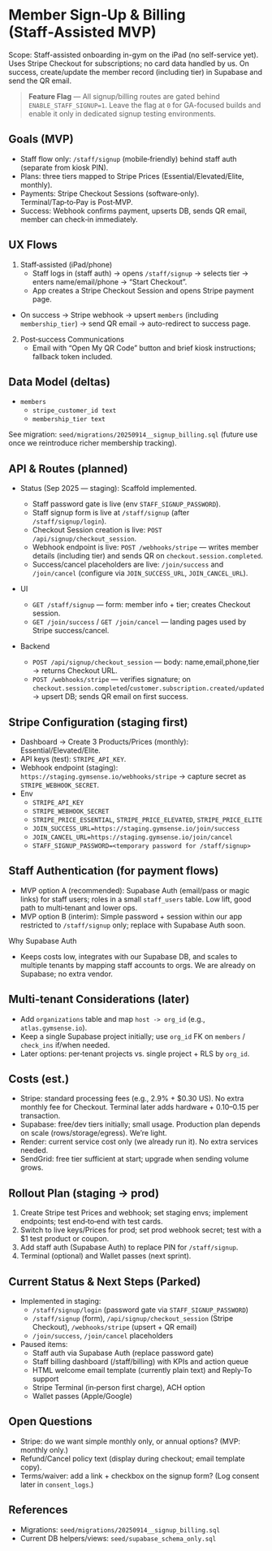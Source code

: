 # Member Sign‑Up & Billing (Staff‑Assisted MVP)

Scope: Staff-assisted onboarding in-gym on the iPad (no self-service yet). Uses Stripe Checkout for subscriptions; no card data handled by us. On success, create/update the member record (including tier) in Supabase and send the QR email.

> **Feature Flag** — All signup/billing routes are gated behind `ENABLE_STAFF_SIGNUP=1`. Leave the flag at `0` for GA-focused builds and enable it only in dedicated signup testing environments.

## Goals (MVP)
- Staff flow only: `/staff/signup` (mobile‑friendly) behind staff auth (separate from kiosk PIN).
- Plans: three tiers mapped to Stripe Prices (Essential/Elevated/Elite, monthly).
- Payments: Stripe Checkout Sessions (software‑only). Terminal/Tap‑to‑Pay is Post‑MVP.
- Success: Webhook confirms payment, upserts DB, sends QR email, member can check‑in immediately.

## UX Flows
1) Staff‑assisted (iPad/phone)
   - Staff logs in (staff auth) → opens `/staff/signup` → selects tier → enters name/email/phone → “Start Checkout”.
   - App creates a Stripe Checkout Session and opens Stripe payment page.
  - On success → Stripe webhook → upsert `members` (including `membership_tier`) → send QR email → auto-redirect to success page.

2) Post‑success Communications
   - Email with “Open My QR Code” button and brief kiosk instructions; fallback token included.

## Data Model (deltas)
- `members`
  - `stripe_customer_id text`
  - `membership_tier text`

See migration: `seed/migrations/20250914__signup_billing.sql` (future use once we reintroduce richer membership tracking).

## API & Routes (planned)
- Status (Sep 2025 — staging): Scaffold implemented.
  - Staff password gate is live (env `STAFF_SIGNUP_PASSWORD`).
  - Staff signup form is live at `/staff/signup` (after `/staff/signup/login`).
  - Checkout Session creation is live: `POST /api/signup/checkout_session`.
  - Webhook endpoint is live: `POST /webhooks/stripe` — writes member details (including tier) and sends QR on `checkout.session.completed`.
  - Success/cancel placeholders are live: `/join/success` and `/join/cancel` (configure via `JOIN_SUCCESS_URL`, `JOIN_CANCEL_URL`).

- UI
  - `GET /staff/signup` — form: member info + tier; creates Checkout session.
  - `GET /join/success` / `GET /join/cancel` — landing pages used by Stripe success/cancel.
- Backend
  - `POST /api/signup/checkout_session` — body: name,email,phone,tier → returns Checkout URL.
  - `POST /webhooks/stripe` — verifies signature; on `checkout.session.completed`/`customer.subscription.created/updated` → upsert DB; sends QR email on first success.

## Stripe Configuration (staging first)
- Dashboard → Create 3 Products/Prices (monthly): Essential/Elevated/Elite.
- API keys (test): `STRIPE_API_KEY`.
- Webhook endpoint (staging): `https://staging.gymsense.io/webhooks/stripe` → capture secret as `STRIPE_WEBHOOK_SECRET`.
- Env
  - `STRIPE_API_KEY`
  - `STRIPE_WEBHOOK_SECRET`
  - `STRIPE_PRICE_ESSENTIAL`, `STRIPE_PRICE_ELEVATED`, `STRIPE_PRICE_ELITE`
  - `JOIN_SUCCESS_URL=https://staging.gymsense.io/join/success`
  - `JOIN_CANCEL_URL=https://staging.gymsense.io/join/cancel`
  - `STAFF_SIGNUP_PASSWORD=<temporary password for /staff/signup>`

## Staff Authentication (for payment flows)
- MVP option A (recommended): Supabase Auth (email/pass or magic links) for staff users; roles in a small `staff_users` table. Low lift, good path to multi‑tenant and lower ops.
- MVP option B (interim): Simple password + session within our app restricted to `/staff/signup` only; replace with Supabase Auth soon.

Why Supabase Auth
- Keeps costs low, integrates with our Supabase DB, and scales to multiple tenants by mapping staff accounts to orgs. We are already on Supabase; no extra vendor.

## Multi‑tenant Considerations (later)
- Add `organizations` table and map `host -> org_id` (e.g., `atlas.gymsense.io`).
- Keep a single Supabase project initially; use `org_id` FK on `members` / `check_ins` if/when needed.
- Later options: per‑tenant projects vs. single project + RLS by `org_id`.

## Costs (est.)
- Stripe: standard processing fees (e.g., 2.9% + $0.30 US). No extra monthly fee for Checkout. Terminal later adds hardware + $0.10–$0.15 per transaction.
- Supabase: free/dev tiers initially; small usage. Production plan depends on scale (rows/storage/egress). We’re light.
- Render: current service cost only (we already run it). No extra services needed.
- SendGrid: free tier sufficient at start; upgrade when sending volume grows.

## Rollout Plan (staging → prod)
1) Create Stripe test Prices and webhook; set staging envs; implement endpoints; test end‑to‑end with test cards.
2) Switch to live keys/Prices for prod; set prod webhook secret; test with a $1 test product or coupon.
3) Add staff auth (Supabase Auth) to replace PIN for `/staff/signup`.
4) Terminal (optional) and Wallet passes (next sprint).

## Current Status & Next Steps (Parked)
- Implemented in staging:
  - `/staff/signup/login` (password gate via `STAFF_SIGNUP_PASSWORD`)
  - `/staff/signup` (form), `/api/signup/checkout_session` (Stripe Checkout), `/webhooks/stripe` (upsert + QR email)
  - `/join/success`, `/join/cancel` placeholders
- Paused items:
  - Staff auth via Supabase Auth (replace password gate)
  - Staff billing dashboard (/staff/billing) with KPIs and action queue
  - HTML welcome email template (currently plain text) and Reply‑To support
  - Stripe Terminal (in‑person first charge), ACH option
  - Wallet passes (Apple/Google)


## Open Questions
- Stripe: do we want simple monthly only, or annual options? (MVP: monthly only.)
- Refund/Cancel policy text (display during checkout; email template copy).
- Terms/waiver: add a link + checkbox on the signup form? (Log consent later in `consent_logs`.)

## References
- Migrations: `seed/migrations/20250914__signup_billing.sql`
- Current DB helpers/views: `seed/supabase_schema_only.sql`
